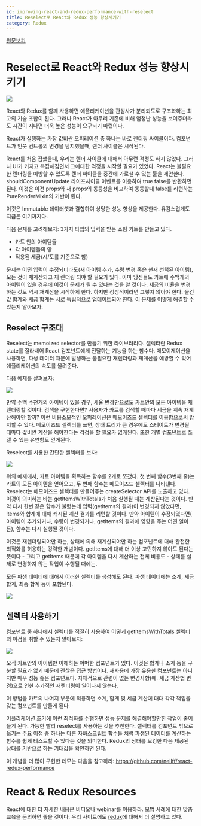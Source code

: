```yaml
---
id: improving-react-and-redux-performance-with-reselect
title: Reselect로 React와 Redux 성능 향상시키기
category: Redux
---
```

[원문보기](http://blog.rangle.io/react-and-redux-performance-with-reselect/)

# Reselect로 React와 Redux 성능 향상시키기

![](http://blog.rangle.io/content/images/2016/06/neil-fenton-memoization-1.gif)

React와 Redux를 함께 사용하면 애플리케이션을 관심사가 분리되도로 구조화하는 최고의 기술 조합이 된다. 그러나 React가 아무리 기존에 비해 엄청난 성능을 보여주더라도 시간이 지나면 더욱 높은 성능이 요구되기 마련이다.

React가 실행하는 가장 값비싼 오퍼레이션 중 하나는 바로 렌더링 싸이클이다. 컴포넌트가 인풋 컨트롤의 변경을 탐지했을때, 렌더 사이클은 시작된다.

React를 처음 접했을때, 우리는 렌더 사이클에 대해서 아무런 걱정도 하지 않았다. 그러나 UI가 커지고 복잡해짐면서 그에대한 걱정을 시작할 필요가 있었다. React는 불필요한 렌더링을 예방할 수 있도록 렌더 싸이클을 중간에 가로챌 수 있는 툴을 제안한다. shouldComponentUpdate 라이프사이클 이벤트를 이용하여 true false를 반환하면 된다. 이것은 이전 props와 새 props의 동등성을 비교하여 동등할때 false를 리턴하는 PureRenderMixin의 기반이 된다.

이것은 Immutable 데이터셋과 결합하여 상당한 성능 향상을 제공한다. 유감스럽게도 지금은 여기까지다.

다음 문제를 고려해보자: 3가지 타입의 입력을 받는 쇼핑 카트를 만들고 있다.

- 카트 안의 아이템들
- 각 아이템들의 양
- 적용된 세금(시/도를 기준으로 함)

문제는 어떤 입력이 수정되더라도(새 아이템 추가, 수량 변경 혹은 현재 선택된 아이템), 모든 것이 재계산되고 재 렌더링 되야 할 필요가 있다. 아마 당신들도 카트에 수백개의 아이템이 있을 경우에 이것이 문제가 될 수 있다는 것을 알 것이다. 세금의 비율을 변경하는 것도 역시 재계산을 시작하게 한다. 하지만 정상적이라면 그렇지 않아야 한다. 물건값 합계와 세금 합계는 서로 독립적으로 업데이트되야 한다. 이 문제를 어떻게 해결할 수 있는지 알아보자.

## Reselect 구조대

Reselect는 memoized selector를 만들기 위한 라이브러리다. 셀렉터란 Redux state를 잘라내어 React 컴포넌트에게 전달하는 기능을 하는 함수다. 메모이제이션을 사용하면, 파생 데이터 때문에 발생하는 불필요한 재렌더링과 재계산을 예방할 수 있어 애플리케이션의 속도를 올려준다.

다음 예제를 살펴보자:

![](http://blog.rangle.io/content/images/2016/06/image00-1.png)

만약 수백 수천개의 아이템이 있을 경우, 세율 변경만으로도 카트안의 모든 아이템을 재렌더링할 것이다. 검색을 구현한다면? 사용자가 카트를 검색할 때마다 세금을 계속 재계산해야만 할까? 이런 비용소모적인 오퍼레이션은 메모이즈드 셀렉터를 이용함으로써 방지할 수 있다. 메모이즈드 셀렉터를 쓰면, 상태 트리가 큰 경우에도 스테이트가 변경될 때마다 값비싼 계산을 해야한다는 걱정을 할 필요가 없게된다. 또한 개별 컴포넌트로 쪼갤 수 있는 유연함도 얻게된다.

Reselect를 사용한 간단한 셀렉터를 보자:

![](http://blog.rangle.io/content/images/2016/06/image03-1.png)

위의 예제에서, 카트 아이템을 획득하는 함수를 2개로 쪼갰다. 첫 번째 함수(3번째 줄)는 카트의 모든 아이템을 얻어오고, 두 번째 함수는 메모이즈드 셀렉터를 나타낸다. Reselect는 메모이즈드 셀렉터를 만들어주는 createSelector API를 노출하고 있다. 이것이 의미하는 바는 getItemsWithTotals가 처음 실행될 때는 계산된다는 것이다. 만약 다시 한번 같은 함수가 불렸는데 입력(getItems의 결과)이 변경되지 않았다면, items와 합계에 대해 캐시된 계산 결과를 리턴할 것이다. 만약 아이템이 수정되었다면( 아이템이 추가되거나, 수량이 변경되거나, getItems의 결과에 영향을 주는 어떤 일이든), 함수는 다시 실행될 것이다.

이것은 재렌더링되야만 하는, 상태에 의해 재계산되야만 하는 컴포넌트에 대해 완전한 최적화를 허용하는 강력한 개념이다. getItems에 대해 더 이상 고민하지 않아도 된다는 뜻이다 - 그리고 getItems 때문에 각 아이템을 다시 계산하는 전체 비용도 - 상태를 실제로 변경하지 않는 작업이 수행될 때에는.

모든 파생 데이터에 대해서 이러한 셀렉터를 생성해도 된다. 파생 데이터에는 소계, 세금 합계, 최종 합계 등이 포함된다.

![](http://blog.rangle.io/content/images/2016/06/image01-1.png)

## 셀렉터 사용하기

컴포넌트 중 하나에서 셀렉터를 적절히 사용하여 어떻게 getItemsWithTotals 셀렉터의 이점을 취할 수 있는지 알아보자:

![](http://blog.rangle.io/content/images/2016/06/image02-1.png)

오직 카트안의 아이템만 이해하는 어떠한 컴포넌트가 있다. 이것은 합계나 소계 등을 구분할 필요가 없기 때문에 괜찮은 접근 방법이다. 재사용에 가장 유용한 컴포넌트는 아니지만 매우 성능 좋은 컴포넌트다. 자체적으로 관련이 없는 변경사항(예. 세금 계산법 변경)으로 인한 추가적인 재렌더링이 일어나지 않는다.

이 방법을 카트의 나머지 부분에 적용하면 소계, 합계 및 세금 계산에 대대 각각 책임을 갖는 컴포넌트를 만들게 된다.

어플리케이션 초기에 이런 최적화를 수행하면 성능 문제를 해결해야할만한 작업이 줄어들게 된다. 가능한 빨리 reselect를 사용하는 것을 추천한다. 셀렉터를 컴포넌트 밖으로 옮기는 주요 이점 중 하나는 다른 자바스크립트 합수들 처럼 파생된 데이터를 계산하는 함수를 쉽게 테스트할 수 있다는 것을 의미한다. Redux의 상태를 모킹한 다음 제공된 상태를 기반으로 하는 기대값을 확인하면 된다.

이 개념을 더 많이 구현한 데모는 다음을 참고하라:
 https://github.com/neilff/react-redux-performance

# React & Redux Resources

React에 대한 더 자세한 내용은 비디오나 webinar를 이용하라. 모범 사례에 대한 맞춤 교육을 문의하면 좋을 것이다. 우리 사이트에도 [redux](http://rangle.io/resources/tags/redux/)에 대해서 더 설명하고 있다.

